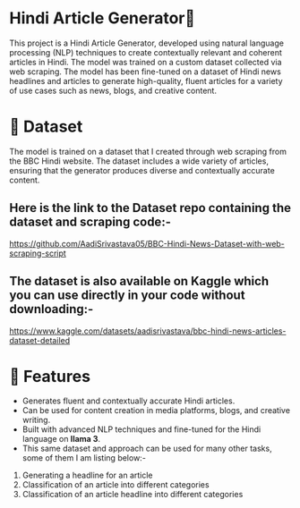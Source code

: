 # Hindi Article Generator📰
This project is a Hindi Article Generator, developed using natural language processing (NLP) techniques to create contextually relevant and coherent articles in Hindi. The model was trained on a custom dataset collected via web scraping. The model has been fine-tuned on a dataset of Hindi news headlines and articles to generate high-quality, fluent articles for a variety of use cases such as news, blogs, and creative content.

# 📁 Dataset
The model is trained on a dataset that I created through web scraping from the BBC Hindi website. The dataset includes a wide variety of articles, ensuring that the generator produces diverse and contextually accurate content.
## Here is the link to the Dataset repo containing the dataset and scraping code:-
https://github.com/AadiSrivastava05/BBC-Hindi-News-Dataset-with-web-scraping-script
## The dataset is also available on Kaggle which you can use directly in your code without downloading:-
https://www.kaggle.com/datasets/aadisrivastava/bbc-hindi-news-articles-dataset-detailed


# 📌 Features
* Generates fluent and contextually accurate Hindi articles.
* Can be used for content creation in media platforms, blogs, and creative writing.
* Built with advanced NLP techniques and fine-tuned for the Hindi language on **llama 3**.
* This same dataset and approach can be used for many other tasks, some of them I am listing below:-
 1) Generating a headline for an article
 2) Classification of an article into different categories
 3) Classification of an article headline into different categories
